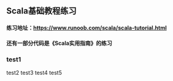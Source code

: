 ## Scala基础教程练习
#### 练习地址：https://www.runoob.com/scala/scala-tutorial.html
#### 还有一部分代码是《Scala实用指南》的练习
### test1

test2
test3
test4
test5
